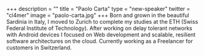 +++
description = ""
title = "Paolo Carta"
type = "new-speaker"
twitter = "cl4mer"
image = "paolo-carta.jpg"
+++
Born and grown in the beautiful Sardinia in Italy, I moved to Zurich to complete my
studies at the ETH (Swiss Federal Institute of Technology).
After working on delay tolerant networks with Android devices I focused on
Web development and scalable, resilient software architectures on the cloud.
Currently working as a Freelancer for customers in Switzerland.
